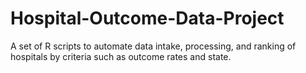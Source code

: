 # Hospital-Outcome-Data-Project
A set of R scripts to automate data intake, processing, and ranking of hospitals by criteria such as outcome rates and state.
